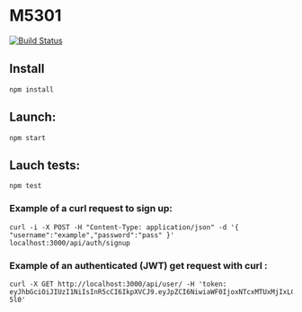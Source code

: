 # M5301

[![Build Status](https://travis-ci.org/Ugo-M/Calendar-API.svg?branch=master)](https://travis-ci.org/Ugo-M/Calendar-API)

## Install

```
npm install
```

## Launch:
```
npm start
```

## Lauch tests:
```
npm test
```

### Example of a curl request to sign up:

```
curl -i -X POST -H "Content-Type: application/json" -d '{ "username":"example","password":"pass" }' localhost:3000/api/auth/signup

```

### Example of an authenticated (JWT) get request with curl :
```
curl -X GET http://localhost:3000/api/user/ -H 'token: eyJhbGciOiJIUzI1NiIsInR5cCI6IkpXVCJ9.eyJpZCI6NiwiaWF0IjoxNTcxMTUxMjIxLCJleHAiOjE1NzEyMzc2MjF9.46h6B23lSofOtpf28wEKPI3DXLyzC__bCxMfbkT-5l0'
```


